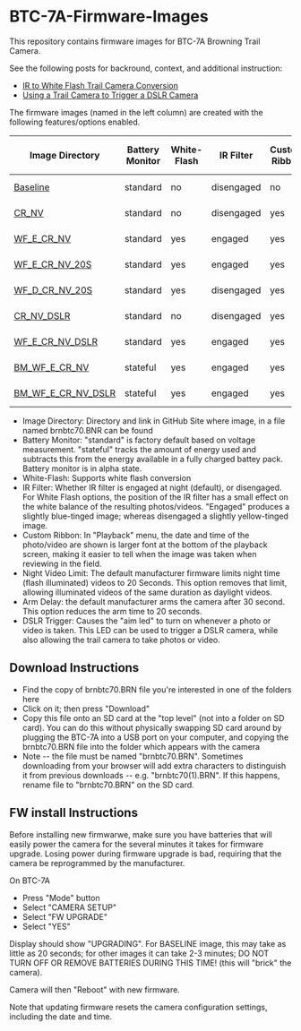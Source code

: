 # BTC-7A-Firmware-Images
This repository contains firmware images for BTC-7A Browning Trail Camera.

See the following posts for backround, context, and additional instruction:

- [IR to White Flash Trail Camera Conversion](https://winterberrywildlife.ouroneacrefarm.com/2021/09/15/ir-to-white-flash-trail-camera-conversion/)
- [Using a Trail Camera to Trigger a DSLR Camera](https://winterberrywildlife.ouroneacrefarm.com/2021/12/03/using-trail-camera-to-trigger-a-dslr-camera/)


The firmware images (named in the left column) are created with the following features/options enabled. 

| Image Directory | Battery Monitor | White-Flash | IR Filter | Custom Ribbon | Night Video Limit | Arm Delay | DSLR Trigger |
| ----------------| ----------------| ------------| --------- | ------------- | ----------------- | ----------- | ---
| [Baseline](https://github.com/robertzak133/BTC-7A-Firmware-Images/blob/main/Baseline/brnbtc70.BRN) |  standard         | no         | disengaged     |     no        | yes           |  30 Sec      | no |
| [CR_NV](https://github.com/robertzak133/BTC-7A-Firmware-Images/tree/main/CR_NV)    |    standard        |   no        |  disengaged | yes         |      no           |  30 Sec    |   no      | 
| [WF_E_CR_NV](https://github.com/robertzak133/BTC-7A-Firmware-Images/blob/main/WF_E_CR_NV/brnbtc70.BRN) |  standard | yes        | engaged   |     yes       |  no           |  30 Sec | no |
| [WF_E_CR_NV_20S](https://github.com/robertzak133/BTC-7A-Firmware-Images/blob/main/WF_E_CR_NV_20S/brnbtc70.BRN)  |  standard | yes        | engaged   |     yes       |  no           |  20 Sec | no |
| [WF_D_CR_NV_20S](https://github.com/robertzak133/BTC-7A-Firmware-Images/blob/main/WF_D_CR_NV_20S/brnbtc70.BRN)     |  standard | yes        | disengaged|     yes       |  no           |  20 Sec | no |
| [CR_NV_DSLR](https://github.com/robertzak133/BTC-7A-Firmware-Images/blob/main/CR_NV_DSLR/brnbtc70.BRN)            |  standard |no         | disengaged        |     yes       |  no           |  30 Sec | yes |
| [WF_E_CR_NV_DSLR](https://github.com/robertzak133/BTC-7A-Firmware-Images/blob/main/WF_E_CR_NV_DSLR/brnbtc70.BRN) | standard | yes            | engaged   |  yes   |  no | 30 Sec | yes |
| [BM_WF_E_CR_NV](https://github.com/robertzak133/BTC-7A-Firmware-Images/blob/main/BM_WF_E_CR_NV/brnbtc70.BRN) | stateful  | yes            | engaged   |  yes   | no  | 30 Sec | no |
| [BM_WF_E_CR_NV_DSLR](https://github.com/robertzak133/BTC-7A-Firmware-Images/blob/main/BM_WF_E_CR_NV_DSLR/brnbtc70.BRN) | stateful  | yes            | engaged   |  yes   | no  | 30 Sec | yes |


* Image Directory: Directory and link in GitHub Site where image, in a file named brnbtc70.BNR can be found
* Battery Monitor: "standard" is factory default based on voltage measurement.   "stateful" tracks the amount of energy used and subtracts this from the energy available in a fully charged battey pack.  Battery monitor is in alpha state. 
* White-Flash: Supports white flash conversion
* IR Filter: Whether IR filter is engaged at night (default), or disengaged.  For White Flash options, the position of the IR filter has a small effect on the white balance of the resulting photos/videos.  "Engaged" produces a slightly blue-tinged image; whereas disengaged a slightly yellow-tinged image.  
* Custom Ribbon: In "Playback" menu, the date and time of the photo/video are shown is larger font at the bottom of the playback screen, making it easier to tell when the image was taken when reviewing in the field. 
* Night Video Limit: The default manufacturer firmware limits night time (flash illuminated) videos to 20 Seconds.  This option removes that limit, allowing illuminated videos of the same duration as daylight videos.
* Arm Delay: the default manufacturer arms the camera after 30 second.  This option reduces the arm time to 20 seconds.
* DSLR Trigger: Causes the "aim led" to turn on whenever a photo or video is taken.  This LED can be used to trigger a DSLR camera, while also allowing the trail camera to take photos or video.


## Download Instructions
- Find the copy of brnbtc70.BRN file you're interested in one of the folders here
- Click on it; then press "Download"
- Copy this file onto an SD card at the "top level" (not into a folder on SD card).  You can do this without physically swapping SD card around by plugging the BTC-7A into a USB port on your computer, and copying the brnbtc70.BRN file into the folder which appears with the camera
- Note -- the file must be named "brnbtc70.BRN".  Sometimes downloading from your browser will add extra characters to distinguish it from previous downloads -- e.g. "brnbtc70(1).BRN".  If this happens, rename file to "brnbtc70.BRN" on the SD card. 

## FW install Instructions

Before installing new firmwarwe, make sure you have batteries that will easily power the camera for the several minutes it takes for firmware upgrade. Losing power during firmware upgrade is bad, requiring that the camera be reprogrammed by the manufacturer.  

On BTC-7A
- Press "Mode" button 
- Select "CAMERA SETUP"
- Select "FW UPGRADE"
- Select "YES"

Display should show "UPGRADING".  For BASELINE image, this may take as little as 20 seconds; for other images it can take 2-3 minutes; DO NOT TURN OFF OR REMOVE BATTERIES DURING THIS TIME! (this will "brick" the camera).  

Camera will then "Reboot" with new firmware.

Note that updating firmware resets the camera configuration settings, including the date and time. 
